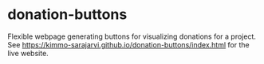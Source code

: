 # donation-buttons
Flexible webpage generating buttons for visualizing donations for a project. See https://kimmo-sarajarvi.github.io/donation-buttons/index.html for the live website.
